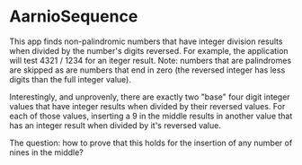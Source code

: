 # AarnioSequence

This app finds non-palindromic numbers that have integer division results when divided by the number's digits reversed. For example, the application will test 4321 / 1234 for an iteger result. Note: numbers that are palindromes are skipped as are numbers that end in zero (the reversed integer has less digits than the full integer value).

Interestingly, and unprovenly, there are exactly two "base" four digit integer values that have integer results when divided by their reversed values. For each of those values, inserting a 9 in the middle results in another value that has an integer result when divided by it's reversed value.

The question: how to prove that this holds for the insertion of any number of nines in the middle?
